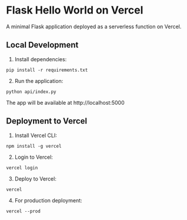 # Flask Hello World on Vercel

A minimal Flask application deployed as a serverless function on Vercel.

## Local Development

1. Install dependencies:
```
pip install -r requirements.txt
```

2. Run the application:
```
python api/index.py
```

The app will be available at http://localhost:5000

## Deployment to Vercel

1. Install Vercel CLI:
```
npm install -g vercel
```

2. Login to Vercel:
```
vercel login
```

3. Deploy to Vercel:
```
vercel
```

4. For production deployment:
```
vercel --prod
``` 
